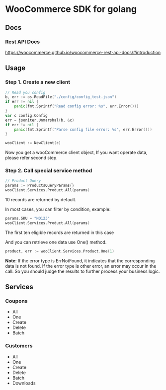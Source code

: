 WooCommerce SDK for golang
==========================

## Docs

### Rest API Docs

https://woocommerce.github.io/woocommerce-rest-api-docs/#introduction

## Usage

### Step 1. Create a new client

```go
// Read you config
b, err := os.ReadFile("./config/config_test.json")
if err != nil {
    panic(fmt.Sprintf("Read config error: %s", err.Error()))
}
var c config.Config
err = jsoniter.Unmarshal(b, &c)
if err != nil {
    panic(fmt.Sprintf("Parse config file error: %s", err.Error()))
}

wooClient := NewClient(c)
```

Now you get a wooCommerce client object, If you want operate data, please refer second step. 

### Step 2. Call special service method
```go
// Product Query
params := ProductsQueryParams{}
wooClient.Services.Product.All(params)
```

10 records are returned by default.

In most cases, you can filter by condition, example:

```go
params.SKU = "NO123"
wooClient.Services.Product.All(params)
```

The first ten eligible records are returned in this case

And you can retrieve one data use One() method.

```go
product, err := wooClient.Services.Product.One(1)
```

**Note**: If the error type is ErrNotFound, it indicates that the corresponding data is not found. If the error type is other error, an error may occur in the call.  So you should judge the results to further process your business logic.


## Services

### Coupons

- All
- One
- Create
- Delete
- Batch

### Customers

- All
- One
- Create
- Delete
- Batch
- Downloads
